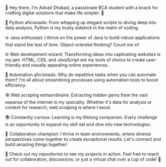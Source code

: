 👋 Hey there, I'm Advait Dhakad, a passionate BCA student with a knack for crafting digital solutions that make life simpler. 🚀

🐍 Python aficionado: From whipping up elegant scripts to diving deep into data analysis, Python is my trusty sidekick in the realm of coding.

☕ Java enthusiast: I thrive on the power of Java to build robust applications that stand the test of time. Object-oriented thinking? Count me in!

🌐 Web development wizard: Transforming ideas into captivating websites is my jam. HTML, CSS, and JavaScript are my tools of choice to create user-friendly and visually appealing online experiences.

🤖 Automation aficionado: Why do repetitive tasks when you can automate them? I'm all about streamlining processes using automation tools to boost efficiency.

🕸️ Web scraping extraordinaire: Extracting hidden gems from the vast expanse of the internet is my specialty. Whether it's data for analysis or content for research, web scraping is where I excel.

📚 Constantly curious: Learning is my lifelong companion. Every challenge is an opportunity to expand my skill set and dive into new technologies.

🤝 Collaboration champion: I thrive in team environments, where diverse perspectives come together to create exceptional results. Let's connect and build amazing things together!

🔗 Check out my repositories to see my projects in action. Feel free to reach out for collaboration, discussions, or just a virtual chat over a cup of code! 🌟
